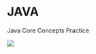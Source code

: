 <h1>JAVA</h1>

<p>Java Core Concepts Practice</p>
<img src="![ssttss](https://user-images.githubusercontent.com/64586387/132404907-142303df-61d4-43aa-a9c4-21b6b190b467.JPG" style=" width=50%; height=50%;">


